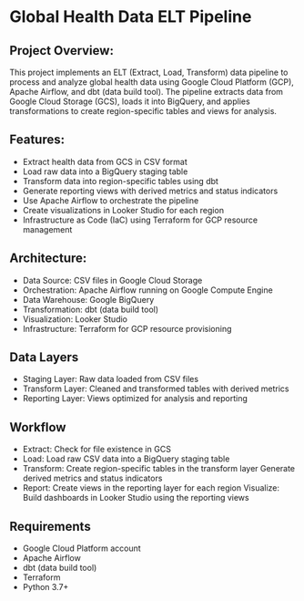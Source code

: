 # Global Health Data ELT Pipeline

## Project Overview:
This project implements an ELT (Extract, Load, Transform) data pipeline to process and analyze global health data using Google Cloud Platform (GCP), Apache Airflow, and dbt (data build tool). The pipeline extracts data from Google Cloud Storage (GCS), loads it into BigQuery, and applies transformations to create region-specific tables and views for analysis.

## Features:
- Extract health data from GCS in CSV format
- Load raw data into a BigQuery staging table
- Transform data into region-specific tables using dbt
- Generate reporting views with derived metrics and status indicators
- Use Apache Airflow to orchestrate the pipeline
- Create visualizations in Looker Studio for each region
- Infrastructure as Code (IaC) using Terraform for GCP resource management

## Architecture:
- Data Source: CSV files in Google Cloud Storage
- Orchestration: Apache Airflow running on Google Compute Engine
- Data Warehouse: Google BigQuery
- Transformation: dbt (data build tool)
- Visualization: Looker Studio
- Infrastructure: Terraform for GCP resource provisioning

## Data Layers
- Staging Layer: Raw data loaded from CSV files
- Transform Layer: Cleaned and transformed tables with derived metrics
- Reporting Layer: Views optimized for analysis and reporting

## Workflow
- Extract: Check for file existence in GCS
- Load: Load raw CSV data into a BigQuery staging table
- Transform:
    Create region-specific tables in the transform layer
    Generate derived metrics and status indicators
- Report: Create views in the reporting layer for each region
    Visualize: Build dashboards in Looker Studio using the reporting views

## Requirements
- Google Cloud Platform account
- Apache Airflow
- dbt (data build tool)
- Terraform
- Python 3.7+

